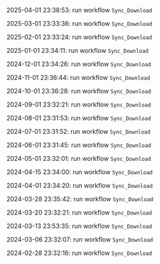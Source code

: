 2025-04-01 23:38:53: run workflow `Sync_Download` 

2025-03-01 23:33:36: run workflow `Sync_Download` 

2025-02-01 23:33:24: run workflow `Sync_Download` 

2025-01-01 23:34:11: run workflow `Sync_Download` 

2024-12-01 23:34:26: run workflow `Sync_Download` 

2024-11-01 23:36:44: run workflow `Sync_Download` 

2024-10-01 23:36:28: run workflow `Sync_Download` 

2024-09-01 23:32:21: run workflow `Sync_Download` 

2024-08-01 23:31:53: run workflow `Sync_Download` 

2024-07-01 23:31:52: run workflow `Sync_Download` 

2024-06-01 23:31:45: run workflow `Sync_Download` 

2024-05-01 23:32:01: run workflow `Sync_Download` 

2024-04-15 23:34:00: run workflow `Sync_Download` 

2024-04-01 23:34:20: run workflow `Sync_Download` 

2024-03-28 23:35:42: run workflow `Sync_Download` 

2024-03-20 23:32:21: run workflow `Sync_Download` 

2024-03-13 23:53:35: run workflow `Sync_Download` 

2024-03-06 23:32:07: run workflow `Sync_Download` 

2024-02-28 23:32:16: run workflow `Sync_Download` 



